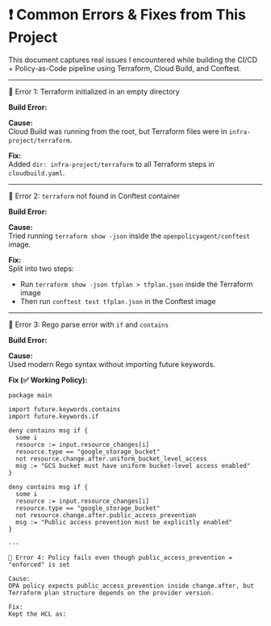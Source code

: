 # ❗ Common Errors & Fixes from This Project

This document captures real issues I encountered while building the CI/CD + Policy-as-Code pipeline using Terraform, Cloud Build, and Conftest.

---

🔻 Error 1: Terraform initialized in an empty directory

**Build Error:**

**Cause:**  
Cloud Build was running from the root, but Terraform files were in `infra-project/terraform`.

**Fix:**  
Added `dir: infra-project/terraform` to all Terraform steps in `cloudbuild.yaml`.

---

🔻 Error 2: `terraform` not found in Conftest container

**Build Error:**

**Cause:**  
Tried running `terraform show -json` inside the `openpolicyagent/conftest` image.

**Fix:**  
Split into two steps:
- Run `terraform show -json tfplan > tfplan.json` inside the Terraform image
- Then run `conftest test tfplan.json` in the Conftest image

---

🔻 Error 3: Rego parse error with `if` and `contains`

**Build Error:**

**Cause:**  
Used modern Rego syntax without importing future keywords.

**Fix (✅ Working Policy):**

```rego
package main

import future.keywords.contains
import future.keywords.if

deny contains msg if {
  some i
  resource := input.resource_changes[i]
  resource.type == "google_storage_bucket"
  not resource.change.after.uniform_bucket_level_access
  msg := "GCS bucket must have uniform bucket-level access enabled"
}

deny contains msg if {
  some i
  resource := input.resource_changes[i]
  resource.type == "google_storage_bucket"
  not resource.change.after.public_access_prevention
  msg := "Public access prevention must be explicitly enabled"
}

---

🔻 Error 4: Policy fails even though public_access_prevention = "enforced" is set

Cause:
OPA policy expects public_access_prevention inside change.after, but Terraform plan structure depends on the provider version.

Fix:
Kept the HCL as: